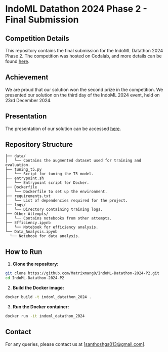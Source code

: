 # IndoML Datathon 2024 Phase 2 - Final Submission

## Competition Details
This repository contains the final submission for the IndoML Datathon 2024 Phase 2. The competition was hosted on Codalab, and more details can be found [here](https://codalab.lisn.upsaclay.fr/competitions/20229#learn_the_details).

## Achievement
We are proud that our solution won the second prize in the competition. We presented our solution on the third day of the IndoML 2024 event, held on 23rd December 2024.

## Presentation
The presentation of our solution can be accessed [here](https://www.canva.com/design/DAGZomUQk10/GNKWN0CTtTn848EyRxHEvQ/edit?utm_content=DAGZomUQk10&utm_campaign=designshare&utm_medium=link2&utm_source=sharebutton).

## Repository Structure
```
├── data/
│   └── Contains the augmented dataset used for training and evaluation.
├── tuning_t5.py
│   └── Script for tuning the T5 model.
├── entrypoint.sh
│   └── Entrypoint script for Docker.
├── Dockerfile
│   └── Dockerfile to set up the environment.
├── requirements.txt
│   └── List of dependencies required for the project.
├── logs/
│   └── Directory containing training logs.
├── Other Attempts/
│   └── Contains notebooks from other attempts.
├── Efficiency.ipynb
│   └── Notebook for efficiency analysis.
└── Data_Analysis.ipynb
  └── Notebook for data analysis.
```

## How to Run
1. **Clone the repository:**
  ```sh
  git clone https://github.com/Matrixmang0/IndoML-Datathon-2024-P2.git
  cd IndoML-Datathon-2024-P2
  ```

2. **Build the Docker image:**
  ```sh
  docker build -t indoml_datathon_2024 .
  ```

3. **Run the Docker container:**
  ```sh
  docker run -it indoml_datathon_2024
  ```

## Contact
For any queries, please contact us at [santhoshgs013@gmail.com].

